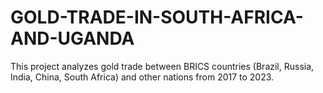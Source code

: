 # GOLD-TRADE-IN-SOUTH-AFRICA-AND-UGANDA
This project analyzes gold trade between BRICS countries (Brazil, Russia, India, China, South Africa) and other nations from 2017 to 2023.
